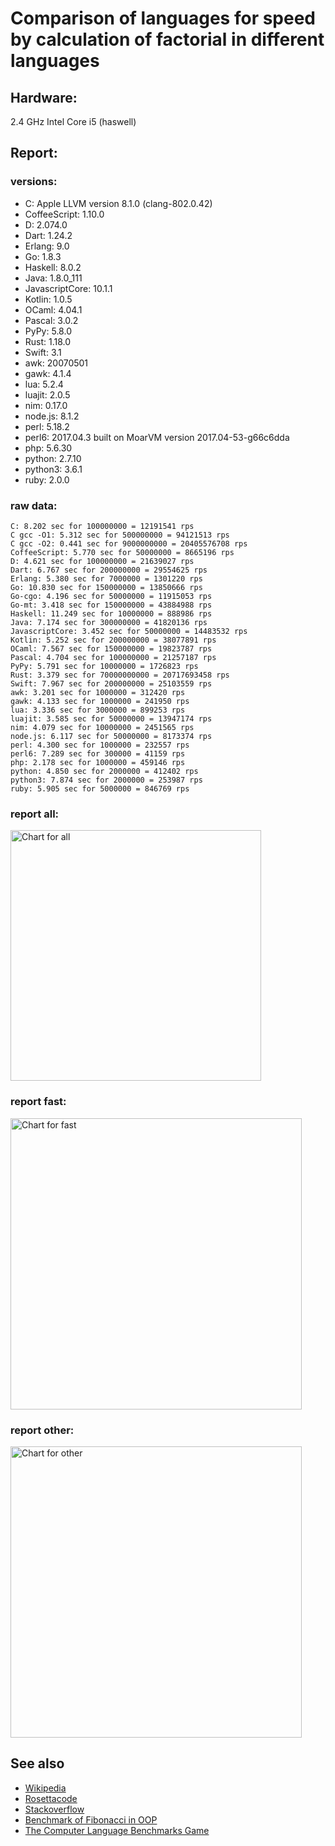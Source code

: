 Comparison of languages for speed by calculation of factorial in different languages
====================================================================================

Hardware:
---------
2.4 GHz Intel Core i5 (haswell)

Report:
-------
### versions:

  * C: Apple LLVM version 8.1.0 (clang-802.0.42)
  * CoffeeScript: 1.10.0
  * D: 2.074.0
  * Dart: 1.24.2
  * Erlang: 9.0
  * Go: 1.8.3
  * Haskell: 8.0.2
  * Java: 1.8.0_111
  * JavascriptCore: 10.1.1
  * Kotlin: 1.0.5
  * OCaml: 4.04.1
  * Pascal: 3.0.2
  * PyPy: 5.8.0
  * Rust: 1.18.0
  * Swift: 3.1
  * awk: 20070501
  * gawk: 4.1.4
  * lua: 5.2.4
  * luajit: 2.0.5
  * nim: 0.17.0
  * node.js: 8.1.2
  * perl: 5.18.2
  * perl6: 2017.04.3 built on MoarVM version 2017.04-53-g66c6dda
  * php: 5.6.30
  * python: 2.7.10
  * python3: 3.6.1
  * ruby: 2.0.0


### raw data:

    C: 8.202 sec for 100000000 = 12191541 rps
    C gcc -O1: 5.312 sec for 500000000 = 94121513 rps
    C gcc -O2: 0.441 sec for 9000000000 = 20405576708 rps
    CoffeeScript: 5.770 sec for 50000000 = 8665196 rps
    D: 4.621 sec for 100000000 = 21639027 rps
    Dart: 6.767 sec for 200000000 = 29554625 rps
    Erlang: 5.380 sec for 7000000 = 1301220 rps
    Go: 10.830 sec for 150000000 = 13850666 rps
    Go-cgo: 4.196 sec for 50000000 = 11915053 rps
    Go-mt: 3.418 sec for 150000000 = 43884988 rps
    Haskell: 11.249 sec for 10000000 = 888986 rps
    Java: 7.174 sec for 300000000 = 41820136 rps
    JavascriptCore: 3.452 sec for 50000000 = 14483532 rps
    Kotlin: 5.252 sec for 200000000 = 38077891 rps
    OCaml: 7.567 sec for 150000000 = 19823787 rps
    Pascal: 4.704 sec for 100000000 = 21257187 rps
    PyPy: 5.791 sec for 10000000 = 1726823 rps
    Rust: 3.379 sec for 70000000000 = 20717693458 rps
    Swift: 7.967 sec for 200000000 = 25103559 rps
    awk: 3.201 sec for 1000000 = 312420 rps
    gawk: 4.133 sec for 1000000 = 241950 rps
    lua: 3.336 sec for 3000000 = 899253 rps
    luajit: 3.585 sec for 50000000 = 13947174 rps
    nim: 4.079 sec for 10000000 = 2451565 rps
    node.js: 6.117 sec for 50000000 = 8173374 rps
    perl: 4.300 sec for 1000000 = 232557 rps
    perl6: 7.289 sec for 300000 = 41159 rps
    php: 2.178 sec for 1000000 = 459146 rps
    python: 4.850 sec for 2000000 = 412402 rps
    python3: 7.874 sec for 2000000 = 253987 rps
    ruby: 5.905 sec for 5000000 = 846769 rps


### report all:

<img alt="Chart for all" width="401" src="https://chart.googleapis.com/chart?cht=bhs&chs=602x498&chd=t%3A94121512%2C43884988%2C41820136%2C38077890%2C29554624%2C25103558%2C21639027%2C21257186%2C19823786%2C14483531%2C13947173%2C13850665%2C12191540%2C11915052%2C8665196%2C8173374%2C2451564%2C1726823%2C1301220%2C899252%2C888986%2C846768%2C459146%2C412402%2C312420%2C253986%2C241949%2C232556&chco=4d89f9&chbh=12&chds=0,94121512.9061866&chxt=x,y,r&chxl=1%3A%7Cperl%7Cgawk%7Cpython3%7Cawk%7Cpython%7Cphp%7Cruby%7CHaskell%7Clua%7CErlang%7CPyPy%7Cnim%7Cnode.js%7CCoffeeScript%7CGo-cgo%7CC%7CGo%7Cluajit%7CJavascriptCore%7COCaml%7CPascal%7CD%7CSwift%7CDart%7CKotlin%7CJava%7CGo-mt%7CC%20gcc%20-O1%7C2%3A%7C232556%20rps%7C241949%20rps%7C253986%20rps%7C312420%20rps%7C412402%20rps%7C459146%20rps%7C846768%20rps%7C888986%20rps%7C899252%20rps%7C1301220%20rps%7C1726823%20rps%7C2451564%20rps%7C8173374%20rps%7C8665196%20rps%7C11915052%20rps%7C12191540%20rps%7C13850665%20rps%7C13947173%20rps%7C14483531%20rps%7C19823786%20rps%7C21257186%20rps%7C21639027%20rps%7C25103558%20rps%7C29554624%20rps%7C38077890%20rps%7C41820136%20rps%7C43884988%20rps%7C94121512%20rps%7C0%3A%7C0%20%25%7C10%20%25%7C20%20%25%7C30%20%25%7C40%20%25%7C50%20%25%7C60%20%25%7C70%20%25%7C80%20%25%7C90%20%25%7C100%20%25">

### report fast:

<img alt="Chart for fast" width="466" src="https://chart.googleapis.com/chart?cht=bhs&chs=700x311&chd=t%3A94121512%2C43884988%2C41820136%2C38077890%2C29554624%2C25103558%2C21639027%2C21257186%2C19823786%2C14483531%2C13947173%2C13850665%2C12191540%2C11915052%2C8665196%2C8173374%2C2451564&chco=4d89f9&chbh=12&chds=0,94121512.9061866&chxt=x,y,r&chxl=1%3A%7Cnim%7Cnode.js%7CCoffeeScript%7CGo-cgo%7CC%7CGo%7Cluajit%7CJavascriptCore%7COCaml%7CPascal%7CD%7CSwift%7CDart%7CKotlin%7CJava%7CGo-mt%7CC%20gcc%20-O1%7C2%3A%7C2451564%20rps%7C8173374%20rps%7C8665196%20rps%7C11915052%20rps%7C12191540%20rps%7C13850665%20rps%7C13947173%20rps%7C14483531%20rps%7C19823786%20rps%7C21257186%20rps%7C21639027%20rps%7C25103558%20rps%7C29554624%20rps%7C38077890%20rps%7C41820136%20rps%7C43884988%20rps%7C94121512%20rps%7C0%3A%7C0%20%25%7C10%20%25%7C20%20%25%7C30%20%25%7C40%20%25%7C50%20%25%7C60%20%25%7C70%20%25%7C80%20%25%7C90%20%25%7C100%20%25">

### report other:

<img alt="Chart for other" width="466" src="https://chart.googleapis.com/chart?cht=bhs&chs=700x209&chd=t%3A1726823%2C1301220%2C899252%2C888986%2C846768%2C459146%2C412402%2C312420%2C253986%2C241949%2C232556&chco=4d89f9&chbh=12&chds=0,1726823.46902983&chxt=x,y,r&chxl=1%3A%7Cperl%7Cgawk%7Cpython3%7Cawk%7Cpython%7Cphp%7Cruby%7CHaskell%7Clua%7CErlang%7CPyPy%7C2%3A%7C232556%20rps%7C241949%20rps%7C253986%20rps%7C312420%20rps%7C412402%20rps%7C459146%20rps%7C846768%20rps%7C888986%20rps%7C899252%20rps%7C1301220%20rps%7C1726823%20rps%7C0%3A%7C0%20%25%7C10%20%25%7C20%20%25%7C30%20%25%7C40%20%25%7C50%20%25%7C60%20%25%7C70%20%25%7C80%20%25%7C90%20%25%7C100%20%25">



See also
--------

  * [Wikipedia](http://en.wikipedia.org/wiki/Factorial)
  * [Rosettacode](http://rosettacode.org/wiki/Factorial)
  * [Stackoverflow](http://stackoverflow.com/questions/23930/factorial-algorithms-in-different-languages)
  * [Benchmark of Fibonacci in OOP](https://github.com/Balancer/benchmarks-fib-obj)
  * [The Computer Language Benchmarks Game](http://benchmarksgame.alioth.debian.org)
